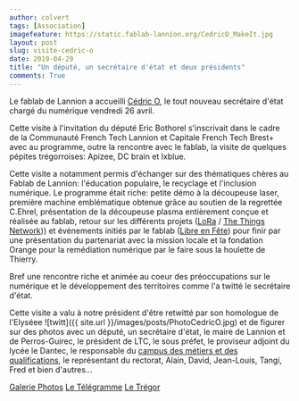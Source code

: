 ```yaml
---
author: colvert
tags: [Association]
imagefeature: https://static.fablab-lannion.org/CedricO_MakeIt.jpg
layout: post
slug: visite-cedric-o
date: 2019-04-29
title: "Un député, un secrétaire d'état et deux présidents"
comments: True
---
```


Le fablab de Lannion a accueilli [Cédric O](https://fr.wikipedia.org/wiki/C%C3%A9dric_O),
le tout nouveau secrétaire d'état chargé du numérique vendredi 26 avril.

Cette visite à l'invitation du député Eric Bothorel s'inscrivait dans le cadre de la Communauté French Tech Lannion et Capitale French Tech Brest+ avec au programme, outre la
rencontre avec le fablab, la visite de quelques pépites trégorroises: Apizee, DC brain et Ixblue.

Cette visite a notamment permis d'échanger sur des thématiques chères au Fablab
de Lannion: l'éducation populaire, le recyclage et l'inclusion numérique.
Le programme était riche: petite démo à la découpeuse laser, première machine
emblématique obtenue grâce au soutien de la regrettée C.Ehrel, présentation de
la découpeuse plasma entièrement conçue et réalisée au fablab, retour sur les
différents projets ([LoRa](https://wiki.fablab-lannion.org/index.php?title=Cat%C3%A9gorie:LoRa) / [The Things Network](https://www.thethingsnetwork.org/))) et événements initiés par le fablab ([Libre en Fête](https://libre-en-fete-tregor.fr/))
pour finir par une présentation du partenariat avec la mission locale et la
fondation Orange pour la remédiation numérique par le faire sous la houlette de
Thierry.

Bref une rencontre riche et animée au coeur des préoccupations sur le
numérique et le développement des territoires comme l'a twitté le secrétaire
d'état.

Cette visite a valu à notre président d'être retwitté par son homologue de
l'Elyséee ![twitt]({{ site.url }}/images/posts/PhotoCedricO.jpg) et de figurer
sur des photos avec un député, un secrétaire d'état, le maire de Lannion et de
Perros-Guirec, le président de LTC, le sous préfet, le proviseur adjoint du
lycée le Dantec, le responsable du [campus des métiers et des qualifications](https://lycee-ledantec.fr/le-lycee/le-campus-des-metiers-et-des-qualifications-du-numerique/), le représentant du
rectorat, Alain, David, Jean-Louis, Tangi, Fred et bien d'autres...

[Galerie Photos](https://photos.app.goo.gl/QB8f8pD9zkN468Tu6)
[Le Télégramme](https://www.letelegramme.fr/cotes-darmor/lannion/numerique-cedric-o-decouvre-le-territoire-26-04-2019-12269018.php)
[Le Trégor](https://actu.fr/bretagne/lannion_22113/lannion-cedric-o-secretaire-detat-charge-numerique-visite-technopole_23372665.html)
